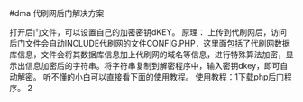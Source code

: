 #dma
代刷网后门解决方案

打开后门文件，可以设置自己的加密密钥dKEY。
原理：
上传到代刷网后，访问后门文件会自动INCLUDE代刷网的文件CONFIG.PHP，这里面包括了代刷网数据库信息，文件会将其数据库信息加上代刷网的域名等信息，进行特殊算法加密，显示出信息加密后的字符串。将字符串复制到解密程序中，输入密钥dkey，即可自动解密。
听不懂的小白可以直接看下面的使用教程。
使用教程：1下载php后门程序。
2
